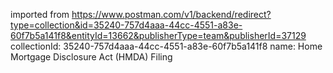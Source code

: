 imported from https://www.postman.com/v1/backend/redirect?type=collection&id=35240-757d4aaa-44cc-4551-a83e-60f7b5a141f8&entityId=13662&publisherType=team&publisherId=37129
collectionId: 35240-757d4aaa-44cc-4551-a83e-60f7b5a141f8
name: Home Mortgage Disclosure Act (HMDA)
                                    Filing